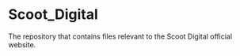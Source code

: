 # Scoot_Digital
The repository that contains files relevant to the Scoot Digital official website. 
